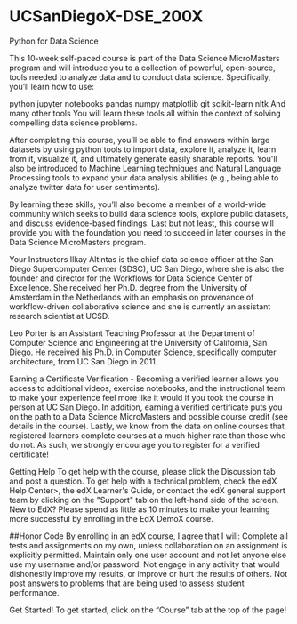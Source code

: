 # UCSanDiegoX-DSE_200X
Python for Data Science

This 10-week self-paced course is part of the Data Science MicroMasters program and will introduce you to a collection of powerful, open-source, tools needed to analyze data and to conduct data science. Specifically, you’ll learn how to use:

python
jupyter notebooks
pandas
numpy
matplotlib
git
scikit-learn
nltk
And many other tools
You will learn these tools all within the context of solving compelling data science problems.

After completing this course, you’ll be able to find answers within large datasets by using python tools to import data, explore it, analyze it, learn from it, visualize it, and ultimately generate easily sharable reports. You'll also be introduced to Machine Learning techniques and Natural Language Processing tools to expand your data analysis abilities (e.g., being able to analyze twitter data for user sentiments).

By learning these skills, you’ll also become a member of a world-wide community which seeks to build data science tools, explore public datasets, and discuss evidence-based findings. Last but not least, this course will provide you with the foundation you need to succeed in later courses in the Data Science MicroMasters program.

Your Instructors
Ilkay Altintas is the chief data science officer at the San Diego Supercomputer Center (SDSC), UC San Diego, where she is also the founder and director for the Workflows for Data Science Center of Excellence. She received her Ph.D. degree from the University of Amsterdam in the Netherlands with an emphasis on provenance of workflow-driven collaborative science and she is currently an assistant research scientist at UCSD.

Leo Porter is an Assistant Teaching Professor at the Department of Computer Science and Engineering at the University of California, San Diego. He received his Ph.D. in Computer Science, specifically computer architecture, from UC San Diego in 2011.

Earning a Certificate
Verification - Becoming a verified learner allows you access to additional videos, exercise notebooks, and the instructional team to make your experience feel more like it would if you took the course in person at UC San Diego. In addition, earning a verified certificate puts you on the path to a Data Science MicroMasters and possible course credit (see details in the course). Lastly, we know from the data on online courses that registered learners complete courses at a much higher rate than those who do not. As such, we strongly encourage you to register for a verified certificate!

Getting Help
To get help with the course, please click the Discussion tab and post a question. To get help with a technical problem, check the edX Help Center>, the edX Learner's Guide, or contact the edX general support team by clicking on the "Support" tab on the left-hand side of the screen. New to EdX? Please spend as little as 10 minutes to make your learning more successful by enrolling in the EdX DemoX course.

##Honor Code By enrolling in an edX course, I agree that I will: Complete all tests and assignments on my own, unless collaboration on an assignment is explicitly permitted. Maintain only one user account and not let anyone else use my username and/or password. Not engage in any activity that would dishonestly improve my results, or improve or hurt the results of others. Not post answers to problems that are being used to assess student performance.

Get Started!
To get started, click on the “Course” tab at the top of the page!
